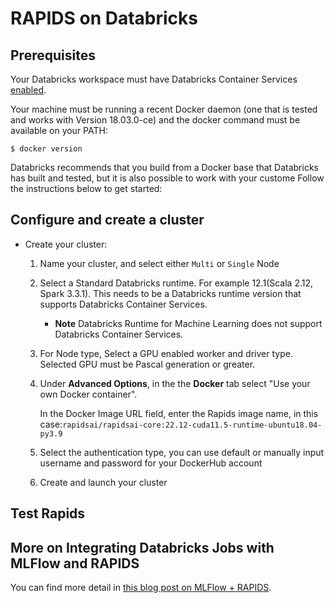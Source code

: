 # RAPIDS on Databricks

## Prerequisites

Your Databricks workspace must have Databricks Container Services [enabled](https://docs.databricks.com/administration-guide/clusters/container-services.html).

Your machine must be running a recent Docker daemon (one that is tested and works with Version 18.03.0-ce) and the docker command must be available on your PATH:

```console
$ docker version
```

Databricks recommends that you build from a Docker base that Databricks has built and tested, but it is also possible to work with your custome Follow the instructions below to get started:

## Configure and create a cluster

- Create your cluster:

  1. Name your cluster, and select either `Multi` or `Single` Node

  2. Select a Standard Databricks runtime. For example 12.1(Scala 2.12, Spark 3.3.1). This needs to be a Databricks runtime version that supports Databricks Container Services.

     - **Note** Databricks Runtime for Machine Learning does not support Databricks Container Services.

  3. For Node type, Select a GPU enabled worker and driver type. Selected GPU must be Pascal generation or greater.

  4. Under **Advanced Options**, in the the **Docker** tab select "Use your own Docker container".

     In the Docker Image URL field, enter the Rapids image name, in this case:`rapidsai/rapidsai-core:22.12-cuda11.5-runtime-ubuntu18.04-py3.9`

  5. Select the authentication type, you can use default or manually input username and password for your DockerHub account

  6. Create and launch your cluster

## Test Rapids

## More on Integrating Databricks Jobs with MLFlow and RAPIDS

You can find more detail in [this blog post on MLFlow + RAPIDS](https://medium.com/rapids-ai/managing-and-deploying-high-performance-machine-learning-models-on-gpus-with-rapids-and-mlflow-753b6fcaf75a).
